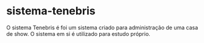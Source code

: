 # sistema-tenebris
O sistema Tenebris é foi um sistema criado para administração de uma casa de show.
O sistema em si é utilizado para estudo próprio.
